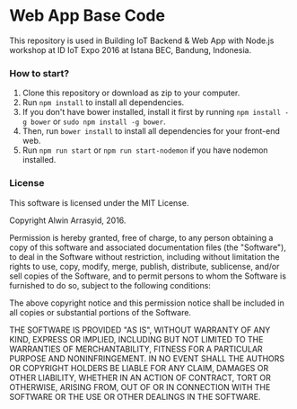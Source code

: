 Web App Base Code
=================

This repository is used in Building IoT Backend & Web App with Node.js workshop at ID IoT Expo 2016 at Istana BEC, Bandung, Indonesia.


### How to start?

1. Clone this repository or download as zip to your computer.
2. Run `npm install` to install all dependencies.
3. If you don't have bower installed, install it first by running `npm install -g bower` or `sudo npm install -g bower`.
4. Then, run `bower install` to install all dependencies for your front-end web.
5. Run `npm run start` or `npm run start-nodemon` if you have nodemon installed.


### License

This software is licensed under the MIT License.

Copyright Alwin Arrasyid, 2016.

Permission is hereby granted, free of charge, to any person obtaining a copy of this software and associated documentation files (the "Software"), to deal in the Software without restriction, including without limitation the rights to use, copy, modify, merge, publish, distribute, sublicense, and/or sell copies of the Software, and to permit persons to whom the Software is furnished to do so, subject to the following conditions:

The above copyright notice and this permission notice shall be included in all copies or substantial portions of the Software.

THE SOFTWARE IS PROVIDED "AS IS", WITHOUT WARRANTY OF ANY KIND, EXPRESS OR IMPLIED, INCLUDING BUT NOT LIMITED TO THE WARRANTIES OF MERCHANTABILITY, FITNESS FOR A PARTICULAR PURPOSE AND NONINFRINGEMENT. IN NO EVENT SHALL THE AUTHORS OR COPYRIGHT HOLDERS BE LIABLE FOR ANY CLAIM, DAMAGES OR OTHER LIABILITY, WHETHER IN AN ACTION OF CONTRACT, TORT OR OTHERWISE, ARISING FROM, OUT OF OR IN CONNECTION WITH THE SOFTWARE OR THE USE OR OTHER DEALINGS IN THE SOFTWARE.
